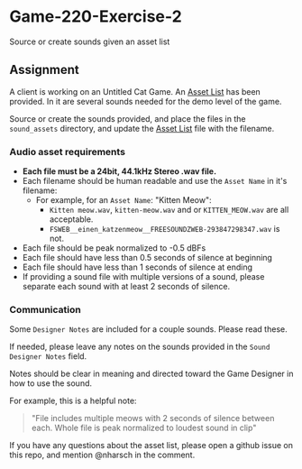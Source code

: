 # Game-220-Exercise-2
Source or create sounds given an asset list


## Assignment

A client is working on an Untitled Cat Game. An [Asset List](asset-list.tsv) has been provided. In it are several sounds needed for the demo level of the game. 

Source or create the sounds provided, and place the files in the `sound_assets` directory, and update the [Asset List](asset-list.tsv) file with the filename. 

### Audio asset requirements
- **Each file must be a 24bit, 44.1kHz Stereo .wav file.**
- Each filename should be human readable and use the `Asset Name` in it's filename:
    - For example, for an `Asset Name`: "Kitten Meow": 
        - `Kitten meow.wav`, `kitten-meow.wav` and or `KITTEN_MEOW.wav` are all acceptable.
        - `FSWEB__einen_katzenmeow__FREESOUNDZWEB-293847298347.wav` is not.
- Each file should be peak normalized to -0.5 dBFs
- Each file should have less than 0.5 seconds of silence at beginning
- Each file should have less than 1 seconds of silence at ending
- If providing a sound file with multiple versions of a sound, please separate each sound with at least 2 seconds of silence.


### Communication
Some `Designer Notes` are included for a couple sounds. Please read these.

If needed, please leave any notes on the sounds provided in the `Sound Designer Notes` field.

Notes should be clear in meaning and directed toward the Game Designer in how to use the sound.

For example, this is a helpful note:

> "File includes multiple meows with 2 seconds of silence between each. Whole file is peak normalized to loudest sound in clip"

If you have any questions about the asset list, please open a github issue on this repo, and mention @nharsch in the comment.

